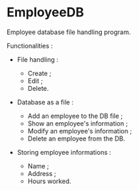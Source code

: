 # EmployeeDB
Employee database file handling program.

Functionalities :

- File handling :
   - Create ;
   - Edit ;
   - Delete.
     
- Database as a file :
   - Add an employee to the DB file ;
   - Show an employee's information ;
   - Modify an employee's information ;
   - Delete an employee from the DB.
     
- Storing employee informations :
   - Name ;
   - Address ;
   - Hours worked.
